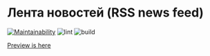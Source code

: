 # Лента новостей (RSS news feed)

[![Maintainability](https://api.codeclimate.com/v1/badges/f2c8bc5e9abf41cdfec1/maintainability)](https://codeclimate.com/github/popkovandrey/frontend-project-lvl3/maintainability)
![lint](https://github.com/popkovandrey/frontend-project-lvl3/workflows/lint/badge.svg)
![build](https://github.com/popkovandrey/frontend-project-lvl3/workflows/build/badge.svg)

[Preview is here](https://frontend-project-lvl3-paa.now.sh/)